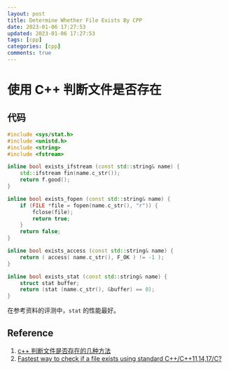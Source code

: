 ```yaml
---
layout: post
title: Determine Whether File Exists By CPP
date: 2023-01-06 17:27:53
updated: 2023-01-06 17:27:53
tags: [cpp]
categories: [cpp]
comments: true
---
```


# 使用 C++ 判断文件是否存在

## 代码

```c++
#include <sys/stat.h>
#include <unistd.h>
#include <string>
#include <fstream>

inline bool exists_ifstream (const std::string& name) {
    std::ifstream fin(name.c_str());
    return f.good();
}

inline bool exists_fopen (const std::string& name) {
    if (FILE *file = fopen(name.c_str(), "r")) {
        fclose(file);
        return true;
    }
   	return false;
}

inline bool exists_access (const std::string& name) {
    return ( access( name.c_str(), F_OK ) != -1 );
}

inline bool exists_stat (const std::string& name) {
    struct stat buffer;   
    return (stat (name.c_str(), &buffer) == 0); 
}
```

在参考资料的评测中，`stat` 的性能最好。

## Reference 

1. [c++ 判断文件是否存在的几种方法](https://blog.csdn.net/guotianqing/article/details/100766120)
1. [Fastest way to check if a file exists using standard C++/C++11,14,17/C?](https://stackoverflow.com/questions/12774207/fastest-way-to-check-if-a-file-exists-using-standard-c-c11-14-17-c)
